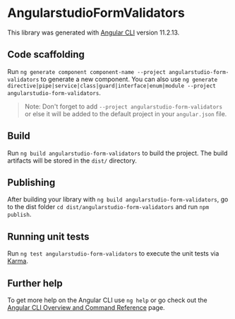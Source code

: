 # AngularstudioFormValidators

This library was generated with [Angular CLI](https://github.com/angular/angular-cli) version 11.2.13.

## Code scaffolding

Run `ng generate component component-name --project angularstudio-form-validators` to generate a new component. You can also use `ng generate directive|pipe|service|class|guard|interface|enum|module --project angularstudio-form-validators`.
> Note: Don't forget to add `--project angularstudio-form-validators` or else it will be added to the default project in your `angular.json` file. 

## Build

Run `ng build angularstudio-form-validators` to build the project. The build artifacts will be stored in the `dist/` directory.

## Publishing

After building your library with `ng build angularstudio-form-validators`, go to the dist folder `cd dist/angularstudio-form-validators` and run `npm publish`.

## Running unit tests

Run `ng test angularstudio-form-validators` to execute the unit tests via [Karma](https://karma-runner.github.io).

## Further help

To get more help on the Angular CLI use `ng help` or go check out the [Angular CLI Overview and Command Reference](https://angular.io/cli) page.
